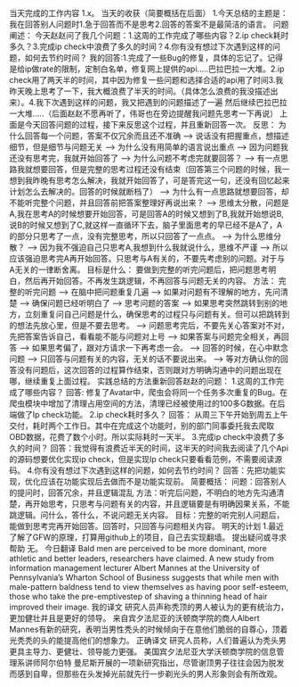 当天完成的工作内容
1.x。
当天的收获（简要概括在后面）
1.今天总结的主题是：我在回答别人问题时1.急于回答而不是思考2.回答的答案不是最简洁的语言。
问题阐述： 今天赵赵问了我几个问题：1.这周的工作完成了哪些内容？2.ip check耗时多久？3.完成ip check中浪费了多久的时间？4.你有没有想过下次遇到这样的问题，如何去节约时间？
我的回答:1.完成了一些Bug的修复，具体的忘记了。记得是给ip做rate的限制，定制白名单，修复网上提供的api…..巴拉巴拉一大堆。2.ip check用了两天半的时间，其中因为修复一些问题和选择合适的api用了时间3.我昨天晚上思考了一下，我大概浪费了半天的时间。（具体怎么浪费的我没描述出来）。4.我下次遇到这样的问题，我又把遇到的问题描述了一遍 然后继续巴拉巴拉一大堆…..（后面赵赵不愿再听了，伟哥也在旁边提醒我问题先思考一下再说）
上面是今天回答问题的过程，接下来反思这个过程，并且重新回答一次。
反思： 为什么回答每一个问题，答案不仅冗余而且还不准确 –> 说话没有把握重点，想描述细节，但是细节与问题无关 –> 为什么没有用简单的语言说出重点 –> 因为问题我还没有思考完，我就开始回答了 –> 为什么问题不考虑完就要回答？ –> 有一点思路我就想要回答，但是完整的思考过程还没有结束（回答第三个问题的时候，我一想到我昨晚有思考怎么解决，我就开始回答了，可是答完这一句，还没有回忆起来计划怎么去解决的。回答的时候就断档了） –> 为什么有一点思路就想要回答，却不能听完整个问题，并且回答前把答案整理好再说出来？ –> 思维太分散，问题是A,我在思考A的时候想要开始回答，可是回答A的时候又想到了B,我就开始想说B,说B的时候又想到了C,就这样一直循环下去，脑子里面思考的早已经不是A了，A的部分只思考了一点，没有完整思考，所以只回答了一点点。 –> 为什么思维分散？ –> 因为我不强迫自己只思考A,我想到什么我就说什么，思维不严谨 –> 所以应该强迫思考完A再开始回答。只思考与A有关的，不要先考虑别的问题。对于与A无关的一律断舍离。
目标是什么：
要做到完整的听完问题后，把问题思考明白，然后再开始回答。不再发生跳逻辑，不再回答与问题无关的内容。
方法：
完整的听完问题 –> 在脑中把问题重复几遍 ——> 如果对问题有不理解的地方，先问清楚 –> 确保问题已经听明白了 –> 思考问题的答案 –> 如果思考突然跳转到别的地方，立刻重复问自己问题是什么，确保思考的过程只与问题有关。但可以把跳转到的想法先放心里，但是不要去思考。 –> 问题思考完后，不要先关心答案对不对，先把答案告诉自己，看看能不能与问题对上号 –> 如果答案与问题完全相关，再回答 –> 如果思考偏了，跟对方请求一下再考虑一会。 –> 回答的时候，在心中默念问题 –> 只回答与问题有关的内容，无关的话不要说出来。 –> 等对方确认你的回答没有问题后，这次回答的过程算作结束，否则跟对方明确沟通中的问题出现在哪，继续重复上面过程。
实践总结的方法重新回答赵赵的问题：
1.这周的工作完成了哪些内容？ 回答: 修复了Avatar中，爬虫会将同一个任务多次重复的Bug。在爬虫模块中增加了清理占用空间的方法，清理已经被使用过的100多G数据。在后端做了Ip check功能。
2.ip check耗时多久？ 回答： 从周三下午开始到周五上午交付，耗时两个工作日。其中在完成这个功能时，别的部门同事委托我去爬取OBD数据，花费了数个小时。所以实际耗时一天半。
3.完成ip check中浪费了多久的时间？ 回答：我觉得有浪费近半天的时间，这半天的时间我去阅读了几个Api的源码想要优化实现ip check，但是实现Ip check只要看看范例，不需要阅读源码。
4.你有没有想过下次遇到这样的问题，如何去节约时间？ 回答：先把功能实现，优化应该在功能实现后去做而不是功能实现前。
简要概括：
问题：回答别人的提问时，回答冗余，并且逻辑混乱
方法：听完后问题，不明白的地方先沟通清楚，再开始思考，只思考与问题有关的内容，并且逻辑要是有明确因果关系，不能跳逻辑。问什么，答什么，不说问题无关内容。
目标：完整的听完别人问题后，能做到思考完再开始回答。回答时，只回答与问题相关内容。
明天的计划
1.最近了解了GFW的原理，打算用github上的项目，自己去实现翻墙。
提出疑问或寻求帮助
无。
今日翻译
Bald men are perceived to be more dominant, more athletic and better leaders, researchers have claimed.
A new study from information management lecturer Albert Mannes at the University of Pennsylvania’s Wharton School of Business suggests that while men with male-pattern baldness tend to view themselves as having poor self-esteem, those who take the pre-emptivestep of shaving a thinning head of hair improved their image.
我的译文
研究人员声称秃顶的男人被认为的更有统治力，更加健壮并且是更好的领导。
来自宾夕法尼亚的沃顿商学院的商人Albert Mannes有新的研究，表明当男性秃头的时候倾向于在意他们脆弱的自尊心，顶着光秃秃的头的能提高他们的想象力。
正确译文
研究人员称，人们普遍认为秃头男更具主导力、更健壮、领导能力更强。
美国宾夕法尼亚大学沃顿商学院的信息管理系讲师阿尔伯特 曼尼斯开展的一项新研究指出，尽管谢顶男子往往会因为脱发而感到自卑，但那些在头发掉光前就先行一步剃光头的男人形象则会有所改观。